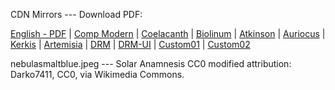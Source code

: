 CDN Mirrors --- Download PDF:

[English - PDF](https://cdn.solaranamnesis.com/organic_theory_collection_english_PDFlaTex.pdf) | [Comp Modern](https://cdn.solaranamnesis.com/OttoHahn/organic_theory_collection_english-compmodern.pdf) | [Coelacanth](https://cdn.solaranamnesis.com/OttoHahn/organic_theory_collection_english-coelacanth.pdf) | [Biolinum](https://cdn.solaranamnesis.com/OttoHahn/organic_theory_collection_english-biolinum.pdf) | [Atkinson](https://cdn.solaranamnesis.com/OttoHahn/organic_theory_collection_english_atkinson.pdf) | [Auriocus](https://cdn.solaranamnesis.com/OttoHahn/organic_theory_collection_english_aurical.pdf) | [Kerkis](https://cdn.solaranamnesis.com/OttoHahn/organic_theory_collection_english-kerkis.pdf) | [Artemisia](https://cdn.solaranamnesis.com/OttoHahn/organic_theory_collection_english-artemisia.pdf) | [DRM](https://cdn.solaranamnesis.com/OttoHahn/organic_theory_collection_english-drm.pdf) | [DRM-UI](https://cdn.solaranamnesis.com/OttoHahn/organic_theory_collection_english-drm-ui.pdf) | [Custom01](https://cdn.solaranamnesis.com/OttoHahn/organic_theory_collection_english-custom-1.pdf) | [Custom02](https://cdn.solaranamnesis.com/OttoHahn/organic_theory_collection_english-custom-2.pdf)  

nebulasmaltblue.jpeg --- Solar Anamnesis CC0 modified attribution: Darko7411, CC0, via Wikimedia Commons.
